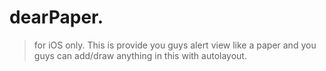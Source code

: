 # dearPaper.
> for iOS only.
This is provide you guys alert view like a paper and you guys can add/draw anything in this with autolayout.
